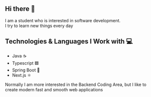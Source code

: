 ## Hi there 👋

I am a student who is interested in software development.  
I try to learn new things every day

## Technologies & Languages ​​I Work with 💻
* Java ☕
* Typescript 🟦
* Spring Boot 🌿
* Next.js ⚛️

Normally I am more interested in the Backend Coding Area, but I like to create modern fast and smooth web applications
